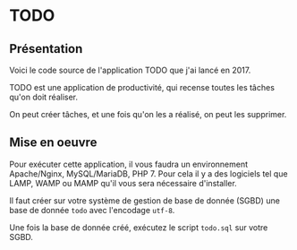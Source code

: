 # TODO

## Présentation

Voici le code source de l'application TODO que j'ai lancé en 2017.

TODO est une application de productivité, qui recense toutes les tâches qu'on doit réaliser.

On peut créer tâches, et une fois qu'on les a réalisé, on peut les supprimer.

## Mise en oeuvre 

Pour exécuter cette application, il vous faudra un environnement Apache/Nginx, MySQL/MariaDB, PHP 7.
Pour cela il y a des logiciels tel que LAMP, WAMP ou MAMP qu'il vous sera nécessaire d'installer.

Il faut créer sur votre système de gestion de base de donnée (SGBD) une base de donnée `todo` avec l'encodage `utf-8`.

Une fois la base de donnée créé, exécutez le script `todo.sql` sur votre SGBD.
